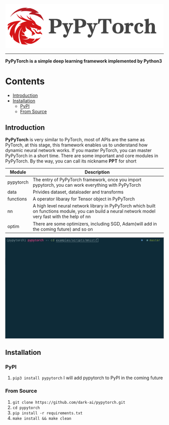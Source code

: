 ![PyPyTorch-Logo](./assets/imgs/pypytorch-logo.png)

---

**PyPyTorch is a simple deep learning framework implemented by Python3**

# Contents

* [Introduction](#introduction)
* [Installation](#installation)
  * [PyPI](#pypi)
  * [From Source](#from-source)


## Introduction

**PyPyTorch** is very similar to PyTorch, most of APIs are the same as PyTorch, at this stage, this framework enables us to understand how dynamic neural network works. If you master PyTorch, you can master PyPyTorch in a short time. There are some important and core modules in PyPyTorch. By the way, you can call its nickname **PPT** for short

| Module    | Description                                                  |
| --------- | ------------------------------------------------------------ |
| pypytorch | The entry of PyPyTorch framework, once you import pypytorch, you can work everything with PyPyTorch |
| data      | Privides dataset, dataloader and transforms                  |
| functions | A operator libaray for Tensor object in PyPyTorch            |
| nn        | A high level neural network library in PyPyTorch which built on functions module, you can build a neural network model very fast with the help of nn |
| optim     | There are some optimizers, including SGD, Adam(will add in the coming future) and so on |

![pypytorch-run-mnist](./assets/gifs/pypytorch-run-mnist.gif)


## Installation

### PyPI

1. `pip3 install pypytorch` I will add pypytorch to PyPI in the coming future

### From Source

1. `git clone https://github.com/dark-ai/pypytorch.git`
2. `cd pypytorch`
3. `pip install -r requirements.txt`
4. `make install && make clean`

